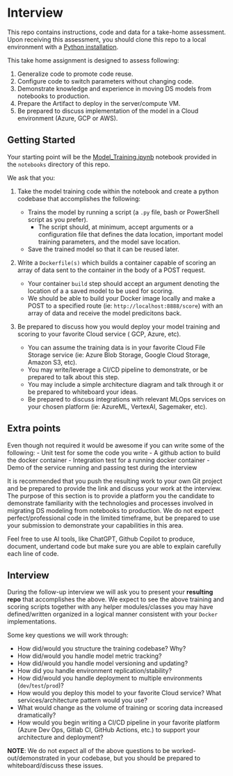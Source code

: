# Interview

This repo contains instructions, code and data for a take-home assessment.
Upon receiving this assessment, you should clone this repo to a local
environment with a [Python installation](https://www.python.org/downloads/).

This take home assignment is designed to assess following:

1. Generalize code to promote code reuse.
2. Configure code to switch parameters without changing code.
3. Demonstrate knowledge and experience in moving DS models from notebooks to production.
4. Prepare the Artifact to deploy in the server/compute VM.
5. Be prepared to discuss implementation of the model in a Cloud environment (Azure, GCP or AWS).

## Getting Started

Your starting point will be the [Model_Training.ipynb](notebooks/MLE_Interview_DS.ipynb) notebook provided in
the `notebooks` directory of this repo.

We ask that you:

1.  Take the model training code within the notebook
    and create a python codebase that accomplishes the following:

    - Trains the model by running a script (a `.py` file, bash or PowerShell script
      as you prefer).
      - The script should, at minimum, accept arguments or
        a configuration file that defines the data location, important model training
        parameters, and the model save location.
    - Save the trained model so that it can be reused later.

2.  Write a `Dockerfile(s)` which builds a container capable of scoring
    an array of data sent to the container in the body of a POST request.

    - Your container `build` step should accept an argument denoting the location
      of a a saved model to be used for scoring.
    - We should be able to build your Docker image locally and make a POST
      to a specified route (ie: `http://localhost:8888/score`) with an
      array of data and receive the model predicitons back.

3.  Be prepared to discuss how you would deploy your model training and scoring
    to your favorite Cloud service ( GCP, Azure, etc).

    - You can assume the training data is in your favorite Cloud File Storage service
      (ie: Azure Blob Storage, Google Cloud Storage, Amazon S3, etc).
    - You may write/leverage a CI/CD pipeline to demonstrate, or be prepared to
      talk about this step.
    - You may include a simple architecture diagram and talk through it or be prepared
      to whiteboard your ideas.
    - Be prepared to discuss integrations with relevant MLOps services on your chosen
      platform (ie: AzureML, VertexAI, Sagemaker, etc).

## Extra points 
Even though not required it would be awesome if you can write some of the following:
    - Unit test for some the code you write
    - A github action to build the docker container
    - Integration test for a running docker container
    - Demo of the service running and passing test during the interview


It is recommended that you push the resulting work to your own Git project and
be prepared to provide the link and discuss your work at the interview. The purpose of this
section is to provide a platform you the candidate to demonstrate familiarity with the technologies
and processes involved in migrating DS modeling from notebooks to production. We do not expect
perfect/professional code in the limited timeframe, but be prepared to use your submission to
demonstrate your capabilities in this area.

Feel free to use AI tools, like ChatGPT, Github Copilot to produce, document, undertand code but make
sure you are able to explain carefully each line of code.

## Interview

During the follow-up interview we will ask you to present your
<b>resulting repo</b> that accomplishes the above. We expect to see
the above training and scoring scripts together with any helper
modules/classes you may have defined/written organized in a logical
manner consistent with your `Docker` implementations.

Some key questions we will work through:

- How did/would you structure the training codebase? Why?
- How did/would you handle model metric tracking?
- How did/would you handle model versioning and updating?
- How did you handle environment replication/stability?
- How did/would you handle deployment to multiple environments (`dev`/`test`/`prod`)?
- How would you deploy this model to your favorite Cloud service? What services/architecture pattern would you use?
- What would change as the volume of training or scoring data increased dramatically?
- How would you begin writing a CI/CD pipeline in your favorite platform (Azure Dev Ops, Gitlab CI, GitHub Actions, etc.)
  to support your architecture and deployment?

**NOTE**: We do not expect all of the above questions to be worked-out/demonstrated
in your codebase, but you should be prepared to whiteboard/discuss these issues.
